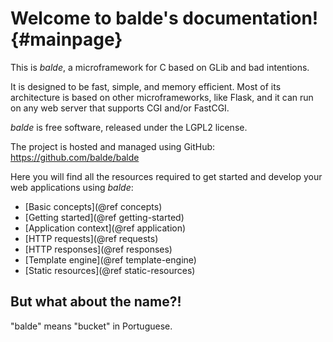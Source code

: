 Welcome to balde's documentation! {#mainpage}
=================================

This is *balde*, a microframework for C based on GLib and bad intentions.

It is designed to be fast, simple, and memory efficient. Most of its architecture is based on other microframeworks, like Flask, and it can run on any web server that supports CGI and/or FastCGI.

*balde* is free software, released under the LGPL2 license.

The project is hosted and managed using GitHub: https://github.com/balde/balde

Here you will find all the resources required to get started and develop your web applications using *balde*:

- [Basic concepts](@ref concepts)
- [Getting started](@ref getting-started)
- [Application context](@ref application)
- [HTTP requests](@ref requests)
- [HTTP responses](@ref responses)
- [Template engine](@ref template-engine)
- [Static resources](@ref static-resources)


But what about the name?!
-------------------------

"balde" means "bucket" in Portuguese.
